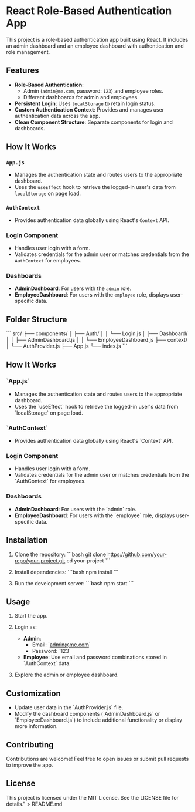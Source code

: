 # React Role-Based Authentication App

This project is a role-based authentication app built using React. It includes an admin dashboard and an employee dashboard with authentication and role management.

## Features

- **Role-Based Authentication**: 
  - Admin (`admin@me.com`, password: `123`) and employee roles.
  - Different dashboards for admin and employees.
- **Persistent Login**: Uses `localStorage` to retain login status.
- **Custom Authentication Context**: Provides and manages user authentication data across the app.
- **Clean Component Structure**: Separate components for login and dashboards.

## How It Works

### `App.js`
- Manages the authentication state and routes users to the appropriate dashboard.
- Uses the `useEffect` hook to retrieve the logged-in user's data from `localStorage` on page load.

### `AuthContext`
- Provides authentication data globally using React's `Context` API.

### Login Component
- Handles user login with a form.
- Validates credentials for the admin user or matches credentials from the `AuthContext` for employees.

### Dashboards
- **AdminDashboard**: For users with the `admin` role.
- **EmployeeDashboard**: For users with the `employee` role, displays user-specific data.

## Folder Structure

\`\`\`
src/
├── components/
│   ├── Auth/
│   │   └── Login.js
│   ├── Dashboard/
│   │   ├── AdminDashboard.js
│   │   └── EmployeeDashboard.js
├── context/
│   └── AuthProvider.js
├── App.js
└── index.js
\`\`\`

## How It Works

### \`App.js\`
- Manages the authentication state and routes users to the appropriate dashboard.
- Uses the \`useEffect\` hook to retrieve the logged-in user's data from \`localStorage\` on page load.

### \`AuthContext\`
- Provides authentication data globally using React's \`Context\` API.

### Login Component
- Handles user login with a form.
- Validates credentials for the admin user or matches credentials from the \`AuthContext\` for employees.

### Dashboards
- **AdminDashboard**: For users with the \`admin\` role.
- **EmployeeDashboard**: For users with the \`employee\` role, displays user-specific data.

## Installation

1. Clone the repository:
   \`\`\`bash
   git clone https://github.com/your-repo/your-project.git
   cd your-project
   \`\`\`

2. Install dependencies:
   \`\`\`bash
   npm install
   \`\`\`

3. Run the development server:
   \`\`\`bash
   npm start
   \`\`\`

## Usage

1. Start the app.
2. Login as:
   - **Admin**:
     - Email: \`admin@me.com\`
     - Password: \`123\`
   - **Employee**: Use email and password combinations stored in \`AuthContext\` data.

3. Explore the admin or employee dashboard.

## Customization

- Update user data in the \`AuthProvider.js\` file.
- Modify the dashboard components (\`AdminDashboard.js\` or \`EmployeeDashboard.js\`) to include additional functionality or display more information.

## Contributing

Contributions are welcome! Feel free to open issues or submit pull requests to improve the app.

## License

This project is licensed under the MIT License. See the LICENSE file for details." > README.md


